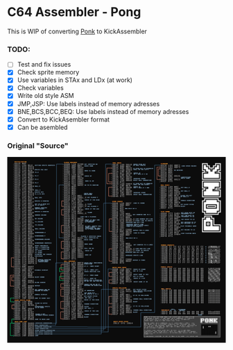 # C64 Assembler - Pong

This is WIP of converting [Ponk](http://sos.gd/ponk/) to KickAssembler

### TODO:

- [ ] Test and fix issues
- [X] Check sprite memory
- [X] Use variables in STAx and LDx (at work)
- [x] Check variables
- [x] Write old style ASM
- [x] JMP,JSP: Use labels instead of memory adresses
- [x] BNE,BCS,BCC,BEQ: Use labels instead of memory adresses
- [x] Convert to KickAsembler format
- [x] Can be asembled

### Original "Source"

![PONK](ponk.png)
